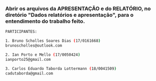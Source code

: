 ### Abrir os arquivos da APRESENTAÇÃO e do RELATÓRIO, no diretório "Dados relatórios e apresentação", para o entendimento do trabalho feito.

```sh
PARTICIPANTES:

1. Bruno Scholles Soares Dias (17/0161668)
brunoscholles@outlook.com

2. Ian Porto e Mello (17/0050424)
ianporto25@gmail.com

3. Carlos Eduardo Taborda Lottermann (18/0041509)
cadutaborda@gmail.com 

```